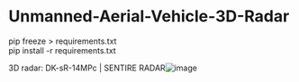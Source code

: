 # Unmanned-Aerial-Vehicle-3D-Radar


pip freeze > requirements.txt  
pip install -r requirements.txt

3D radar: DK-sR-14MPc | SENTIRE RADAR![image](https://github.com/user-attachments/assets/12639ebd-52de-4723-89d0-84dd5e158a4d)
